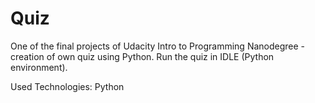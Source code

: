 # Quiz

One of the final projects of Udacity Intro to Programming Nanodegree - creation of own quiz using Python. Run the quiz in IDLE (Python environment).

Used Technologies: Python
